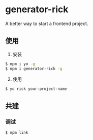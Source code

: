 # generator-rick
A better way to start a frontend project.

## 使用

1. 安装
```bash
$ npm i yo -g 
$ npm i generator-rick -g
```
2. 使用

```bash
$ yo rick your-project-name
```

## 共建

### 调试
```bash
$ npm link
```